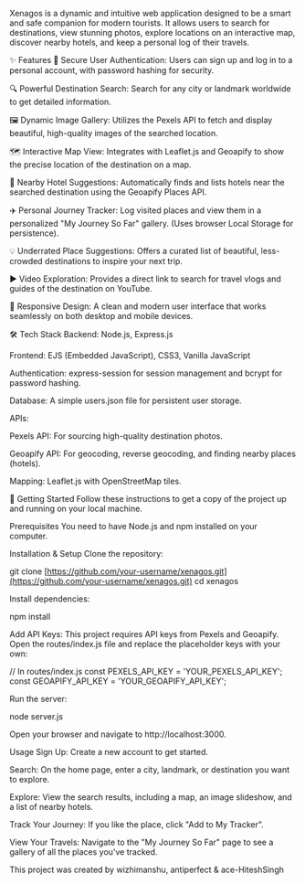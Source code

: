 Xenagos is a dynamic and intuitive web application designed to be a smart and safe companion for modern tourists. It allows users to search for destinations, view stunning photos, explore locations on an interactive map, discover nearby hotels, and keep a personal log of their travels.

✨ Features
🔐 Secure User Authentication: Users can sign up and log in to a personal account, with password hashing for security.

🔍 Powerful Destination Search: Search for any city or landmark worldwide to get detailed information.

🖼️ Dynamic Image Gallery: Utilizes the Pexels API to fetch and display beautiful, high-quality images of the searched location.

🗺️ Interactive Map View: Integrates with Leaflet.js and Geoapify to show the precise location of the destination on a map.

🏨 Nearby Hotel Suggestions: Automatically finds and lists hotels near the searched destination using the Geoapify Places API.

✈️ Personal Journey Tracker: Log visited places and view them in a personalized "My Journey So Far" gallery. (Uses browser Local Storage for persistence).

💡 Underrated Place Suggestions: Offers a curated list of beautiful, less-crowded destinations to inspire your next trip.

▶️ Video Exploration: Provides a direct link to search for travel vlogs and guides of the destination on YouTube.

🚀 Responsive Design: A clean and modern user interface that works seamlessly on both desktop and mobile devices.

🛠️ Tech Stack
Backend: Node.js, Express.js

Frontend: EJS (Embedded JavaScript), CSS3, Vanilla JavaScript

Authentication: express-session for session management and bcrypt for password hashing.

Database: A simple users.json file for persistent user storage.

APIs:

Pexels API: For sourcing high-quality destination photos.

Geoapify API: For geocoding, reverse geocoding, and finding nearby places (hotels).

Mapping: Leaflet.js with OpenStreetMap tiles.


🚀 Getting Started
Follow these instructions to get a copy of the project up and running on your local machine.

Prerequisites
You need to have Node.js and npm installed on your computer.

Installation & Setup
Clone the repository:

git clone [https://github.com/your-username/xenagos.git](https://github.com/your-username/xenagos.git)
cd xenagos

Install dependencies:

npm install

Add API Keys:
This project requires API keys from Pexels and Geoapify. Open the routes/index.js file and replace the placeholder keys with your own:

// In routes/index.js
const PEXELS_API_KEY = 'YOUR_PEXELS_API_KEY';
const GEOAPIFY_API_KEY = 'YOUR_GEOAPIFY_API_KEY';

Run the server:

node server.js

Open your browser and navigate to http://localhost:3000.

Usage
Sign Up: Create a new account to get started.

Search: On the home page, enter a city, landmark, or destination you want to explore.

Explore: View the search results, including a map, an image slideshow, and a list of nearby hotels.

Track Your Journey: If you like the place, click "Add to My Tracker".

View Your Travels: Navigate to the "My Journey So Far" page to see a gallery of all the places you've tracked.

This project was created by wizhimanshu, antiperfect & ace-HiteshSingh
